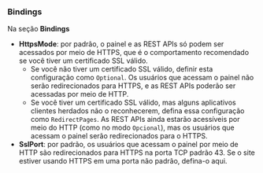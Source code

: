 ### Bindings

Na seção **Bindings**

* **HttpsMode**: por padrão, o painel e as REST APIs só podem ser acessados por meio de HTTPS, que é o comportamento recomendado se você tiver um certificado SSL válido.
  * Se você não tiver um certificado SSL válido, definir esta configuração como `Optional`. Os usuários que acessam o painel não serão redirecionados para HTTPS, e as REST APIs poderão ser acessadas por meio de HTTP.
  * Se você tiver um certificado SSL válido, mas alguns aplicativos clientes herdados não o
  reconhecerem, defina essa configuração como `RedirectPages`. As REST APIs ainda estarão acessíveis por meio do HTTP (como no modo `Opcional`), mas os usuários que acessam o painel serão redirecionados para o HTTPS.
* **SslPort**: por padrão, os usuários que acessam o painel por meio de HTTP são redirecionados para HTTPS na porta TCP padrão 43. Se o site estiver usando HTTPS em uma porta não padrão, defina-o aqui.
